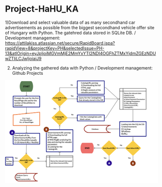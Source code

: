 # Project-HaHU_KA
1)Download and select valuable data of as many secondhand car advertisements as possible from the biggest secondhand vehicle offer site of Hungary with Python. The gatehred data stored in SQLite DB. / Development management: https://attilakiss.atlassian.net/secure/RapidBoard.jspa?rapidView=8&projectKey=PH&selectedIssue=PH-13&atlOrigin=eyJpIjoiMGVmMjE2MmYxYTI2NDI4OGFhZTMxYjdmZGEzNDUwZTIiLCJwIjoiaiJ9

2) Analyzing the gathered data with Python / Development management: Github Projects


![Image of Yaktocat](/phase1_data_download.png)
